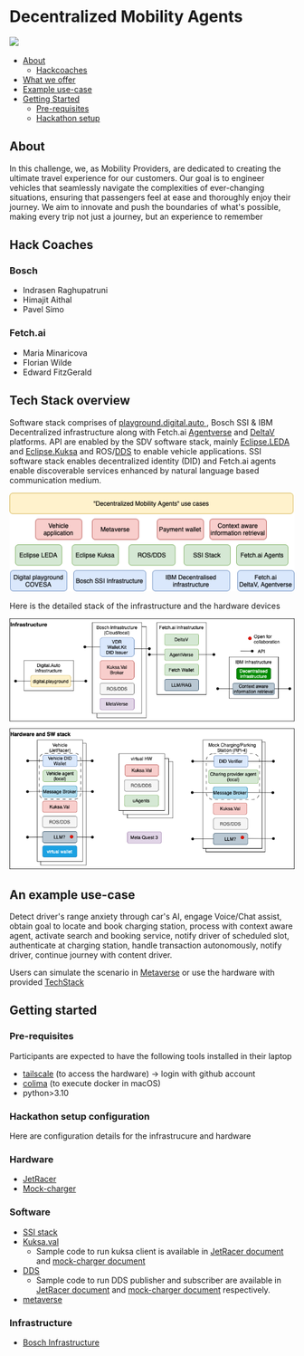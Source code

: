 # Decentralized Mobility Agents


![](assets/Mendix-Primary-Logo-RGB-Blue-h60.png)

- [About](#about)
    - [Hackcoaches](#hack-coaches)
- [What we offer](#tech-stack-overview)
- [Example use-case](#an-example-use-case)
- [Getting Started](#getting-started)
    - [Pre-requisites](#pre-requisites)
    - [Hackathon setup](#hackathon-setup-configuration)

## About
In this challenge, we, as Mobility Providers, are dedicated to creating the ultimate travel experience for our customers. Our goal is to engineer vehicles that seamlessly navigate the complexities of ever-changing situations, ensuring that passengers feel at ease and thoroughly enjoy their journey. We aim to innovate and push the boundaries of what's possible, making every trip not just a journey, but an experience to remember

## Hack Coaches
### Bosch
- Indrasen Raghupatruni
- Himajit Aithal
- Pavel Simo
### Fetch.ai
- Maria Minaricova 
- Florian Wilde
- Edward FitzGerald

## Tech Stack overview

Software stack comprises of [playground.digital.auto
](https://digitalauto.netlify.app), Bosch SSI & IBM Decentralized infrastructure along with Fetch.ai [Agentverse](https://fetch.ai/docs/concepts/agent-services/agentverse-intro) and [DeltaV](https://fetch.ai/docs/concepts/ai-engine/deltav) platforms. API are enabled by the SDV software stack, mainly [Eclipse.LEDA](https://github.com/eclipse-leda) and [Eclipse.Kuksa](https://github.com/eclipse/kuksa.val) and ROS/[DDS](https://github.com/eclipse-cyclonedds/cyclonedds) to enable vehicle applications. SSI software stack enables decentralized identity (DID) and Fetch.ai agents enable discoverable services enhanced by natural language based communication medium. 

![SW stack](figures/SW_Stack.png?raw=true "SW stack")


Here is the detailed stack of the infrastructure and the hardware devices 

![Tech stack](figures/Tech_Stack.png?raw=true "Tech stack")

## An example use-case

Detect driver's range anxiety through car's AI, engage Voice/Chat assist, obtain goal to locate and book charging station, process with context aware agent, activate search and booking service, notify driver of scheduled slot, authenticate at charging station, handle transaction autonomously, notify driver, continue journey with content driver. 

Users can simulate the scenario in [Metaverse](https://blog.bosch-digital.com/metaverse-a-place-for-education-and-training/) or use the hardware with provided [TechStack](#tech-stack-overview)

## Getting started

### Pre-requisites
Participants are expected to have the following tools installed in their laptop
- [tailscale](https://tailscale.com) (to access the hardware) -> login with github account
- [colima](https://github.com/abiosoft/colima) (to execute docker in macOS)
- python>3.10

### Hackathon setup configuration
Here are configuration details for the infrastrucure and hardware

### Hardware
- [JetRacer](/jetracer/jetracer-settings.md)
- [Mock-charger](/mock-charger/infra-settings.md)
### Software
- [SSI stack](/ssi/ssi-settings.md)
- [Kuksa.val](https://github.com/eclipse/kuksa.val)
    - Sample code to run kuksa client is available in [JetRacer document](/jetracer/jetracer-settings.md) and [mock-charger document](/mock-charger/infra-settings.md)
- [DDS](https://github.com/eclipse-cyclonedds/cyclonedds)
    - Sample code to run DDS publisher and subscriber are available in [JetRacer document](/jetracer/jetracer-settings.md) and [mock-charger document](/mock-charger/infra-settings.md) respectively.
- [metaverse](https://github.com/Bosch-ConnectedExperience-2024/SDV_GettingStarted/blob/WIP.SDVLINK.DOCS/sdv-link-mixed-reality-kit.md)    
### Infrastructure
- [Bosch Infrastructure](/host/bosch-host-settings.md)